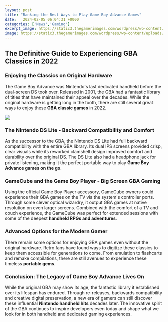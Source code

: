 ```yaml
---
layout: post
title: "Ranking the Best Ways to Play Game Boy Advance Games"
date:   2024-02-05 06:04:31 +0000
categories: ['News','Gaming']
excerpt_image: https://static3.thegamerimages.com/wordpress/wp-content/uploads/2019/05/Game-Boy-Advance-Best-Games-Featured.jpg
image: https://static3.thegamerimages.com/wordpress/wp-content/uploads/2019/05/Game-Boy-Advance-Best-Games-Featured.jpg
---
```


## **The Definitive Guide to Experiencing GBA Classics in 2022** 
### Enjoying the Classics on Original Hardware
The Game Boy Advance was Nintendo's last dedicated handheld before the dual-screen DS took over. Released in 2001, the GBA had a fantastic library of titles that have maintained their appeal over the decades. While the original hardware is getting long in the tooth, there are still several great ways to enjoy these **GBA classic games** in 2022.

![](https://static3.thegamerimages.com/wordpress/wp-content/uploads/2019/05/Game-Boy-Advance-Best-Games-Featured.jpg)
### The Nintendo DS Lite - Backward Compatibility and Comfort 
As the successor to the GBA, the Nintendo DS Lite had full backward compatibility with the entire GBA library. Its dual IPS screens provided crisp, clear visuals while its reworked clamshell design improved comfort and durability over the original DS. The DS Lite also had a headphone jack for private listening, making it the perfect portable way to play **Game Boy Advance games on the go**. 
### GameCube and the **Game Boy Player - Big Screen GBA Gaming**
Using the official Game Boy Player accessory, GameCube owners could experience their GBA games on the TV via the system's controller ports. Through some clever optical wizardry, it output GBA games at native resolution on even larger screens. Combined with the comfort of a TV and couch experience, the GameCube was perfect for extended sessions with some of the deepest **handheld RPGs and adventures**.
### Advanced Options for the Modern Gamer 
There remain some options for enjoying GBA games even without the original hardware. Retro fans have found ways to digitize these classics to keep them accessible for generations to come. From emulation to flashcarts and remake compilations, there are still avenues to experience these timeless **portable gems**. 
### Conclusion: The Legacy of Game Boy Advance Lives On
While the original GBA may show its age, the fantastic library it established over its lifespan has endured. Through re-releases, backwards compatibility and creative digital preservation, a new era of gamers can still discover these influential **Nintendo handheld hits** decades later. The innovative spirit of the GBA continues to inspire developers even today and shape what we look for in both handheld and dedicated gaming experiences.